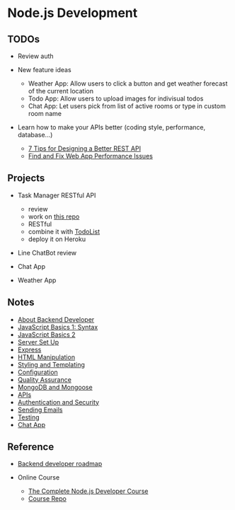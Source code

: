# Node.js Development

## TODOs

* Review auth

* New feature ideas
  * Weather App: Allow users to click a button and get weather forecast of the current location
  * Todo App: Allow users to upload images for indivisual todos
  * Chat App: Let users pick from list of active rooms or type in custom room name

* Learn how to make your APIs better (coding style, performance, database...)
  * [7 Tips for Designing a Better REST API](https://www.kennethlange.com/7-tips-for-designing-a-better-rest-api/)
  * [Find and Fix Web App Performance Issues](https://developers.google.com/web/fundamentals/codelabs/web-perf/)

## Projects

* Task Manager RESTful API
  * review
  * work on [this repo](https://github.com/friday27/task-manager-api)
  * RESTful
  * combine it with [TodoList](https://github.com/friday27/WebDeveloperBasics/tree/master/SmallProjects/TodoList)
  * deploy it on Heroku

* Line ChatBot review
* Chat App
* Weather App

## Notes

* [About Backend Developer](./course_notes/backend_developer.md)
* [JavaScript Basics 1: Syntax](./course_notes/js_basics1.md)
* [JavaScript Basics 2](./course_notes/js_basics2.md)
* [Server Set Up](./course_notes/server.md)
* [Express](./course_notes/express.md)
* [HTML Manipulation](./course_notes/html_manipulation.md)
* [Styling and Templating](./course_notes/styling_and_templating.md)
* [Configuration](./course_notes/config.md)
* [Quality Assurance](./course_notes/qa.md)
* [MongoDB and Mongoose](./course_notes/mongodb.md)
* [APIs](./course_notes/apis.md)
* [Authentication and Security](./course_notes/authentication_and_security.md)
* [Sending Emails](./course_notes/sending_emails.md)
* [Testing](./course_notes/testing.md)
* [Chat App](./course_notes/chat_app.md)

## Reference

* [Backend developer roadmap](https://github.com/kamranahmedse/developer-roadmap)

* Online Course
  * [The Complete Node.js Developer Course](https://www.udemy.com/course/the-complete-nodejs-developer-course-2/)
  * [Course Repo](https://links.mead.io/nodecourse)
